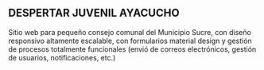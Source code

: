 ## DESPERTAR JUVENIL AYACUCHO

Sitio web para pequeño consejo comunal del Municipio Sucre, con diseño responsivo altamente escalable, con formularios material design y gestión de procesos totalmente funcionales (envió de correos electrónicos, gestión de usuarios, notificaciones, etc.)